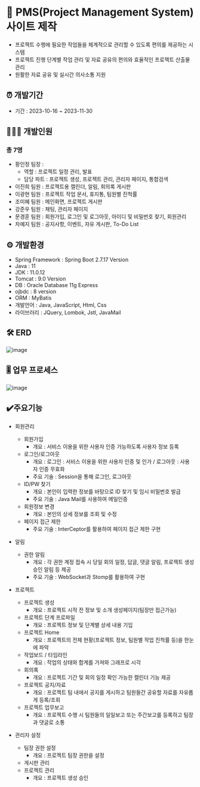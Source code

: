 # 🐶 PMS(Project Management System) 사이트 제작
- 프로젝트 수행에 필요한 작업들을 체계적으로 관리할 수 있도록 편의를 제공하는 시스템
- 프로젝트 진행 단계별 작업 관리 및 자료 공유의 편의와 효율적인 프로젝트 산출물 관리
- 원활한 자료 공유 및 실시간 의사소통 지원

## ⏰ 개발기간
- 기간 : 2023-10-16 ~ 2023-11-30

## 🧑‍🤝‍🧑 개발인원
### 총 7명
- 황인정 팀장 : 
  - 역할 : 프로젝트 일정 관리, 발표
  - 담당 파트 : 프로젝트 생성, 프로젝트 관리, 관리자 페이지, 통합검색 
- 이진희 팀원 : 프로젝트용 캘린더, 알림, 회의록 게시판
- 이광현 팀원 : 프로젝트 작업 문서, 휴지통, 팀원별 진척률
- 조미혜 팀원 : 메인화면, 프로젝트 게시판
- 강준우 팀원 : 채팅, 관리자 페이지
- 문경훈 팀원 : 회원가입, 로그인 및 로그아웃, 아이디 및 비밀번호 찾기, 회원관리
- 차예지 팀원 : 공지사항, 이벤트, 자유 게시판, To-Do List

## ⚙️ 개발환경
- Spring Framework : Spring Boot 2.7.17 Version
- Java : 11
- JDK : 11.0.12
- Tomcat : 9.0 Version
- DB : Oracle Database 11g Express
- ojbdc : 8 version
- ORM : MyBatis
- 개발언어 : Java, JavaScript, Html, Css
- 라이브러리 : JQuery, Lombok, Jstl, JavaMail

## 🛠️ ERD
![image](https://github.com/chickenman010/ChoongAngPjGithub/assets/144098667/c1efeae8-cf77-425c-bfc8-730e587d9f92)

## 🎚️ 업무 프로세스
![image](https://github.com/chickenman010/ChoongAngPjGithub/assets/144098667/5b58244b-914c-4188-afdc-a4fd077ad146)

## ✔️주요기능
- 회원관리
  - 회원가입
    - 개요 : 서비스 이용을 위한 사용자 인증 가능하도록 사용자 정보 등록
  - 로그인/로그아웃
    - 개요 : 로그인 : 서비스 이용을 위한 사용자 인증 및 인가 / 로그아웃 : 사용자 인증 무효화
    - 주요 기술 : Session을 통해 로그인, 로그아웃
  - ID/PW 찾기
    - 개요 : 본인이 입력한 정보를 바탕으로 ID 찾기 및 임시 비밀번호 발급
    - 주요 기술 : Java Mail를 사용하여 메일인증
  - 회원정보 변경
    - 개요 : 본인의 상세 정보를 조회 및 수정
  - 페이지 접근 제한
    - 주요 기술 : InterCeptor를 활용하여 페이지 접근 제한 구현

- 알림
  - 권한 알림
    - 개요 : 각 권한 계정 접속 시 당일 회의 일정, 답글, 댓글 알림, 프로젝트 생성 승인 알림 등 제공
    - 주요 기술 : WebSocket과 Stomp를 활용하여 구현

- 프로젝트
  - 프로젝트 생성
    - 개요 : 프로젝트 시작 전 정보 및 소개 생성페이지(팀장만 접근가능)
  - 프로젝트 단계 프로파일
    - 개요 : 프로젝트 정보 및 단계별 상세 내용 기입
  - 프로젝트 Home
    - 개요 : 프로젝트의 전체 현황(프로젝트 정보, 팀원별 작업 진척률 등)을 한눈에 파악
  - 작업보드 / 타임라인
    - 개요 : 작업의 상태와 합계를 가져와 그래프로 시각
  - 회의록
    - 개요 : 프로젝트 기간 및 회의 일정 확인 가능한 캘린더 기능 제공
  - 프로젝트 공지/자료
    - 개요 : 프로젝트 팀 내에서 공지를 게시하고 팀원들간 공유할 자료를 자유롭게 등록/조회
  - 프로젝트 업무보고
    - 개요 : 프로젝트 수행 시 팀원들의 일일보고 또는 주간보고를 등록하고 팀장과 댓글로 소통

- 관리자 설정
  - 팀장 권한 설정
    - 개요 : 프로젝트 팀장 권한을 설정
  - 게시판 관리
  - 프로젝트 관리
    - 개요 : 프로젝트 생성 승인




